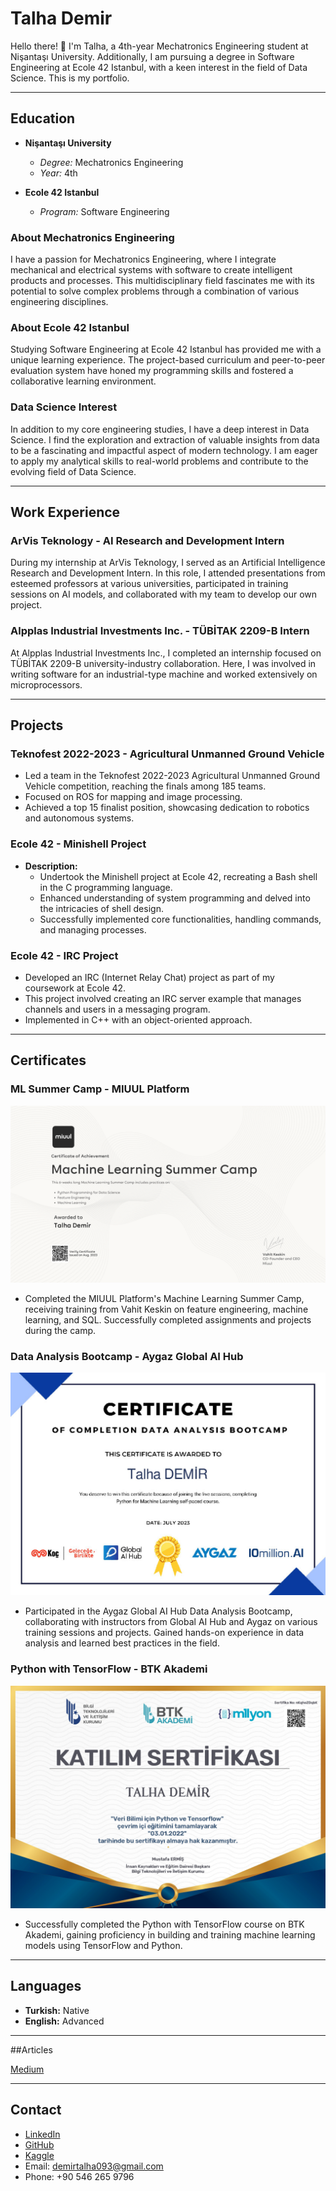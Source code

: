 # Talha Demir

Hello there! 👋 I'm Talha, a 4th-year Mechatronics Engineering student at Nişantaşı University. Additionally, I am pursuing a degree in Software Engineering at Ecole 42 Istanbul, with a keen interest in the field of Data Science. This is my portfolio.

---

## Education

- **Nişantaşı University**
  - *Degree:* Mechatronics Engineering
  - *Year:* 4th

- **Ecole 42 Istanbul**
  - *Program:* Software Engineering

### About Mechatronics Engineering
I have a passion for Mechatronics Engineering, where I integrate mechanical and electrical systems with software to create intelligent products and processes. This multidisciplinary field fascinates me with its potential to solve complex problems through a combination of various engineering disciplines.

### About Ecole 42 Istanbul
Studying Software Engineering at Ecole 42 Istanbul has provided me with a unique learning experience. The project-based curriculum and peer-to-peer evaluation system have honed my programming skills and fostered a collaborative learning environment.

### Data Science Interest
In addition to my core engineering studies, I have a deep interest in Data Science. I find the exploration and extraction of valuable insights from data to be a fascinating and impactful aspect of modern technology. I am eager to apply my analytical skills to real-world problems and contribute to the evolving field of Data Science.

---

## Work Experience

### ArVis Teknology - AI Research and Development Intern
During my internship at ArVis Teknology, I served as an Artificial Intelligence Research and Development Intern. In this role, I attended presentations from esteemed professors at various universities, participated in training sessions on AI models, and collaborated with my team to develop our own project.

### Alpplas Industrial Investments Inc. - TÜBİTAK 2209-B Intern
At Alpplas Industrial Investments Inc., I completed an internship focused on TÜBİTAK 2209-B university-industry collaboration. Here, I was involved in writing software for an industrial-type machine and worked extensively on microprocessors.

---

## Projects

### Teknofest 2022-2023 - Agricultural Unmanned Ground Vehicle
- Led a team in the Teknofest 2022-2023 Agricultural Unmanned Ground Vehicle competition, reaching the finals among 185 teams.
- Focused on ROS for mapping and image processing.
- Achieved a top 15 finalist position, showcasing dedication to robotics and autonomous systems.

### Ecole 42 - Minishell Project
- **Description:**
  - Undertook the Minishell project at Ecole 42, recreating a Bash shell in the C programming language.
  - Enhanced understanding of system programming and delved into the intricacies of shell design.
  - Successfully implemented core functionalities, handling commands, and managing processes.

### Ecole 42 - IRC Project
- Developed an IRC (Internet Relay Chat) project as part of my coursework at Ecole 42.
- This project involved creating an IRC server example that manages channels and users in a messaging program.
- Implemented in C++ with an object-oriented approach.

---

## Certificates

### ML Summer Camp - MIUUL Platform
![ML Summer Camp](img/miuul.png)
- Completed the MIUUL Platform's Machine Learning Summer Camp, receiving training from Vahit Keskin on feature engineering, machine learning, and SQL. Successfully completed assignments and projects during the camp.

### Data Analysis Bootcamp - Aygaz Global AI Hub
![Data Analysis Bootcamp](img/aygaz_hub_page-0001.jpg)
- Participated in the Aygaz Global AI Hub Data Analysis Bootcamp, collaborating with instructors from Global AI Hub and Aygaz on various training sessions and projects. Gained hands-on experience in data analysis and learned best practices in the field.

### Python with TensorFlow - BTK Akademi
![Python with TensorFlow](img/tens_page-0001.jpg)
- Successfully completed the Python with TensorFlow course on BTK Akademi, gaining proficiency in building and training machine learning models using TensorFlow and Python.

---

## Languages

- **Turkish:** Native
- **English:** Advanced

---
##Articles

[Medium](https://medium.com/@demirtalha093)

---

## Contact

- [LinkedIn](https://www.linkedin.com/in/talhadmr)
- [GitHub](https://github.com/Talhadmr)
- [Kaggle](https://www.kaggle.com/talhademirr)
- Email: [demirtalha093@gmail.com](mailto:demirtalha093@gmail.com)
- Phone: +90 546 265 9796
